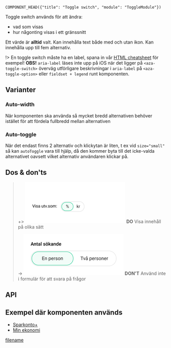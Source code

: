 `COMPONENT_HEAD({"title": "Toggle switch", "module": "ToggleModule"})`



Toggle switch används för att ändra:
- vad som visas
- hur någonting visas i ett gränssnitt

Ett värde är **alltid** valt.
Kan innehålla text både med och utan ikon.
Kan innehålla upp till fem alternativ.

!> En toggle switch måste ha en label, spana in vår [HTML cheatsheet](../guidelines/accessibility-html-cheatsheet) för exempel! **OBS!** `aria-label` läses inte upp på iOS när det ligger på `<aza-toggle-switch>` överväg utförligare beskrivningar i `aria-label` på `<aza-toggle-option>` eller `fieldset + legend` runt komponenten. 

<div class="component-example-container" data-example-path="/mint/component-library/#/toggle-switch"></div>


## Varianter
### Auto-width
När komponenten ska använda så mycket bredd alternativen behöver istället för att fördela fullbredd mellan alternativen

<div class="component-example-container" data-example-path="/mint/component-library/#/toggle-switch-autowidth"></div>

### Auto-toggle
När det endast finns 2 alternativ och klickytan är liten, t ex vid `size="small"` så kan `autoToggle` vara till hjälp, då den kommer byta till det icke-valda alternativet oavsett vilket alternativ användaren klickar på.

<div class="component-example-container" data-example-path="/mint/component-library/#/toggle-switch-auto-toggle"></div>


## Dos & don'ts
> +> ![DO](/docs/_media/components/toggle_switch_do.png)
> **DO** Visa innehåll på olika sätt
>
> -> ![DONT](/docs/_media/components/toggle_switch_dont.png)
> **DON'T** Använd inte i formulär för att svara på frågor

## API
<div class="component-library-api" data-components="toggle-switch, toggle-option"></div>

## Exempel där komponenten används
* [Sparkonto+](https://www.avanza.se/sparkonto.html)
* [Min ekonomi](https://www.avanza.se/min-ekonomi/oversikt.html)



[filename](includes/_componentFooter.md ':include')

